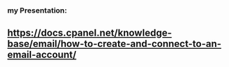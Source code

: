### my Presentation:
## https://docs.cpanel.net/knowledge-base/email/how-to-create-and-connect-to-an-email-account/